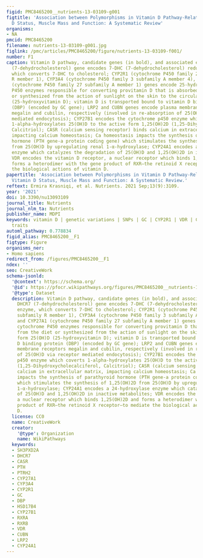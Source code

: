 ```yaml
---
figid: PMC8465200__nutrients-13-03109-g001
figtitle: 'Association between Polymorphisms in Vitamin D Pathway-Related Genes, Vitamin
  D Status, Muscle Mass and Function: A Systematic Review'
organisms:
- NA
pmcid: PMC8465200
filename: nutrients-13-03109-g001.jpg
figlink: /pmc/articles/PMC8465200/figure/nutrients-13-03109-f001/
number: F1
caption: Vitamin D pathway, candidate genes (in bold), and associated enzymes. DHCR7
  (7-dehydrocholesterol) gene encodes 7-DHC (7-dehydrocholesterol) reductase enzyme,
  which converts 7-DHC to cholesterol; CYP2R1 (cytochrome P450 family 2 subfamily
  R member 1), CYP3A4 (cytochrome P450 family 3 subfamily A member 4), and CYP27A1
  (cytochrome P450 family 27 subfamily A member 1) genes encode 25-hydroxylation cytochrome
  P450 enzymes responsible for converting provitamin D that is absorbed from the diet
  or synthesized from the action of sunlight on the skin to the circulating form 25(OH)D
  (25-hydroxyvitamin D); vitamin D is transported bound to vitamin D binding protein
  (DBP) (encoded by GC gene); LRP2 and CUBN genes encode plasma membrane receptors
  megalin and cubilin, respectively (involved in re-absorption of 25(OH)D via receptor
  mediated endocytosis); CYP27B1 encodes the cytochrome p450 enzyme which coverts
  1-alpha-hydroxylates 25(OH)D to the active form 1,25(OH)2D (1,25-Dihydroxycholecalciferol,
  Calcitriol); CASR (calcium sensing receptor) binds calcium in extracellular matrix,
  impacting calcium homeostasis; Ca homeostasis impacts the synthesis of parathyroid
  hormone (PTH gene-a protein coding gene) which stimulates the synthesis of 1,25(OH)2D
  from 25(OH)D by upregulating renal 1-α-hydroxylase; CYP24A1 encodes a 24-hydroxylase
  enzyme which catalyzes the degradation of 25(OH)D and 1,25(OH)2D in inactive metabolites;
  VDR encodes the vitamin D receptor, a nuclear receptor which binds 1,25(OH)2D and
  forms a heterodimer with the gene product of RXR—the retinoid X receptor—to mediate
  the biological actions of vitamin D.
papertitle: 'Association between Polymorphisms in Vitamin D Pathway-Related Genes,
  Vitamin D Status, Muscle Mass and Function: A Systematic Review.'
reftext: Ermira Krasniqi, et al. Nutrients. 2021 Sep;13(9):3109.
year: '2021'
doi: 10.3390/nu13093109
journal_title: Nutrients
journal_nlm_ta: Nutrients
publisher_name: MDPI
keywords: vitamin D | genetic variations | SNPs | GC | CYP2R1 | VDR | CYP24A1 | muscle-related
  traits
automl_pathway: 0.778834
figid_alias: PMC8465200__F1
figtype: Figure
organisms_ner:
- Homo sapiens
redirect_from: /figures/PMC8465200__F1
ndex: ''
seo: CreativeWork
schema-jsonld:
  '@context': https://schema.org/
  '@id': https://pfocr.wikipathways.org/figures/PMC8465200__nutrients-13-03109-g001.html
  '@type': Dataset
  description: Vitamin D pathway, candidate genes (in bold), and associated enzymes.
    DHCR7 (7-dehydrocholesterol) gene encodes 7-DHC (7-dehydrocholesterol) reductase
    enzyme, which converts 7-DHC to cholesterol; CYP2R1 (cytochrome P450 family 2
    subfamily R member 1), CYP3A4 (cytochrome P450 family 3 subfamily A member 4),
    and CYP27A1 (cytochrome P450 family 27 subfamily A member 1) genes encode 25-hydroxylation
    cytochrome P450 enzymes responsible for converting provitamin D that is absorbed
    from the diet or synthesized from the action of sunlight on the skin to the circulating
    form 25(OH)D (25-hydroxyvitamin D); vitamin D is transported bound to vitamin
    D binding protein (DBP) (encoded by GC gene); LRP2 and CUBN genes encode plasma
    membrane receptors megalin and cubilin, respectively (involved in re-absorption
    of 25(OH)D via receptor mediated endocytosis); CYP27B1 encodes the cytochrome
    p450 enzyme which coverts 1-alpha-hydroxylates 25(OH)D to the active form 1,25(OH)2D
    (1,25-Dihydroxycholecalciferol, Calcitriol); CASR (calcium sensing receptor) binds
    calcium in extracellular matrix, impacting calcium homeostasis; Ca homeostasis
    impacts the synthesis of parathyroid hormone (PTH gene-a protein coding gene)
    which stimulates the synthesis of 1,25(OH)2D from 25(OH)D by upregulating renal
    1-α-hydroxylase; CYP24A1 encodes a 24-hydroxylase enzyme which catalyzes the degradation
    of 25(OH)D and 1,25(OH)2D in inactive metabolites; VDR encodes the vitamin D receptor,
    a nuclear receptor which binds 1,25(OH)2D and forms a heterodimer with the gene
    product of RXR—the retinoid X receptor—to mediate the biological actions of vitamin
    D.
  license: CC0
  name: CreativeWork
  creator:
    '@type': Organization
    name: WikiPathways
  keywords:
  - SH3PXD2A
  - DHCR7
  - CASR
  - PTH
  - PTRH2
  - CYP27A1
  - CYP3A4
  - CYP2R1
  - GC
  - DBP
  - HSD17B4
  - CYP27B1
  - RXRA
  - RXRB
  - VDR
  - CUBN
  - LRP2
  - CYP24A1
---
```

